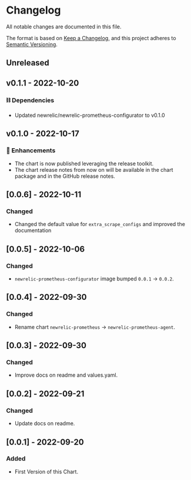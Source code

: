 # Changelog
All notable changes are documented in this file.

The format is based on [Keep a Changelog](https://keepachangelog.com/en/1.0.0/),
and this project adheres to [Semantic Versioning](https://semver.org/spec/v2.0.0.html).

## Unreleased

## v0.1.1 - 2022-10-20

### ⛓️ Dependencies
- Updated newrelic/newrelic-prometheus-configurator to v0.1.0

## v0.1.0 - 2022-10-17

### 🚀 Enhancements
- The chart is now published leveraging the release toolkit.
- The chart release notes from now on will be available in the chart package and in the GitHub release notes.

## [0.0.6] - 2022-10-11
### Changed
- Changed the default value for `extra_scrape_configs` and improved the documentation

## [0.0.5] - 2022-10-06
### Changed
- `newrelic-prometheus-configurator` image bumped `0.0.1` -> `0.0.2`.

## [0.0.4] - 2022-09-30
### Changed
- Rename chart `newrelic-prometheus` -> `newrelic-prometheus-agent`.

## [0.0.3] - 2022-09-30
### Changed
- Improve docs on readme and values.yaml.

## [0.0.2] - 2022-09-21
### Changed
- Update docs on readme.

## [0.0.1] - 2022-09-20
### Added
- First Version of this Chart.


